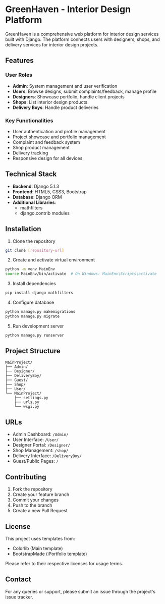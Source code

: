 # GreenHaven - Interior Design Platform

GreenHaven is a comprehensive web platform for interior design services built with Django. The platform connects users with designers, shops, and delivery services for interior design projects.

## Features

### User Roles
- **Admin**: System management and user verification
- **Users**: Browse designs, submit complaints/feedback, manage profile
- **Designers**: Showcase portfolio, handle client projects
- **Shops**: List interior design products
- **Delivery Boys**: Handle product deliveries

### Key Functionalities
- User authentication and profile management
- Project showcase and portfolio management
- Complaint and feedback system
- Shop product management
- Delivery tracking
- Responsive design for all devices

## Technical Stack

- **Backend**: Django 5.1.3
- **Frontend**: HTML5, CSS3, Bootstrap
- **Database**: Django ORM
- **Additional Libraries**: 
  - mathfilters
  - django.contrib modules

## Installation

1. Clone the repository
```bash
git clone [repository-url]
```

2. Create and activate virtual environment
```bash
python -m venv MainEnv
source MainEnv/bin/activate  # On Windows: MainEnv\Scripts\activate
```

3. Install dependencies
```bash
pip install django mathfilters
```

4. Configure database
```bash
python manage.py makemigrations
python manage.py migrate
```

5. Run development server
```bash
python manage.py runserver
```

## Project Structure

```
MainProject/
├── Admin/
├── Designer/
├── DeliveryBoy/
├── Guest/
├── Shop/
├── User/
└── MainProject/
    ├── settings.py
    ├── urls.py
    └── wsgi.py
```

## URLs

- Admin Dashboard: `/Admin/`
- User Interface: `/User/`
- Designer Portal: `/Designer/`
- Shop Management: `/shop/`
- Delivery Interface: `/DeliveryBoy/`
- Guest/Public Pages: `/`

## Contributing

1. Fork the repository
2. Create your feature branch
3. Commit your changes
4. Push to the branch
5. Create a new Pull Request

## License

This project uses templates from:
- Colorlib (Main template)
- BootstrapMade (iPortfolio template)

Please refer to their respective licenses for usage terms.

## Contact

For any queries or support, please submit an issue through the project's issue tracker.